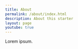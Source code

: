 ```yaml
---
title: About
permalink: /about/index.html
description: About this starter
layout: page
youtube: true
---
```


Lorem ipsum.
